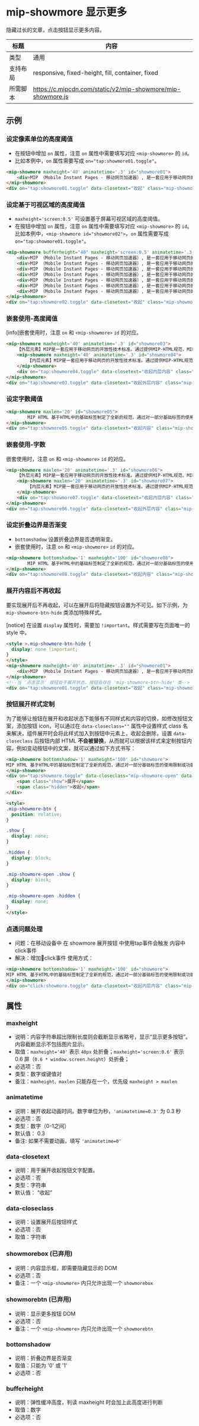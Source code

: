 # mip-showmore 显示更多

隐藏过长的文章，点击按钮显示更多内容。

标题|内容
----|----
类型|通用
支持布局|responsive, fixed-height, fill, container, fixed
所需脚本|https://c.mipcdn.com/static/v2/mip-showmore/mip-showmore.js

## 示例

### 设定像素单位的高度阈值

- 在按钮中增加 `on` 属性，注意 `on` 属性中需要填写对应 `<mip-showmore>` 的 `id`。
- 比如本例中，`on` 属性需要写成 `on="tap:showmore01.toggle"`。

```html
<mip-showmore maxheight='40' animatetime='.3' id="showmore01">
    <div>MIP （Mobile Instant Pages - 移动网页加速器）, 是一套应用于移动网页的开放性技术标准。通过提供MIP-HTML规范、MIP-JS运行环境以及MIP-Cache页面缓存系统，实现移动网页加速。</div>
</mip-showmore>
<div on="tap:showmore01.toggle" data-closetext="收起" class="mip-showmore-btn">点击显示</div>
```

### 设定基于可视区域的高度阈值

- `maxheight='screen:0.5'` 可设置基于屏幕可视区域的高度阈值。
- 在按钮中增加 `on` 属性，注意 `on` 属性中需要填写对应 `<mip-showmore>` 的 `id`。比如本例中，`<mip-showmore id="showmore02">`，`on` 属性需要写成 `on="tap:showmore01.toggle"`。

```html
<mip-showmore bufferheight="40" maxheight='screen:0.5' animatetime='.3' id="showmore02">
    <div>MIP （Mobile Instant Pages - 移动网页加速器）, 是一套应用于移动网页的开放性技术标准。通过提供MIP-HTML规范、MIP-JS运行环境以及MIP-Cache页面缓存系统，实现移动网页加速。</div>
    <div>MIP （Mobile Instant Pages - 移动网页加速器）, 是一套应用于移动网页的开放性技术标准。通过提供MIP-HTML规范、MIP-JS运行环境以及MIP-Cache页面缓存系统，实现移动网页加速。</div>
    <div>MIP （Mobile Instant Pages - 移动网页加速器）, 是一套应用于移动网页的开放性技术标准。通过提供MIP-HTML规范、MIP-JS运行环境以及MIP-Cache页面缓存系统，实现移动网页加速。</div>
    <div>MIP （Mobile Instant Pages - 移动网页加速器）, 是一套应用于移动网页的开放性技术标准。通过提供MIP-HTML规范、MIP-JS运行环境以及MIP-Cache页面缓存系统，实现移动网页加速。</div>
    <div>MIP （Mobile Instant Pages - 移动网页加速器）, 是一套应用于移动网页的开放性技术标准。通过提供MIP-HTML规范、MIP-JS运行环境以及MIP-Cache页面缓存系统，实现移动网页加速。</div>
    <div>MIP （Mobile Instant Pages - 移动网页加速器）, 是一套应用于移动网页的开放性技术标准。通过提供MIP-HTML规范、MIP-JS运行环境以及MIP-Cache页面缓存系统，实现移动网页加速。</div>
    <div>MIP （Mobile Instant Pages - 移动网页加速器）, 是一套应用于移动网页的开放性技术标准。通过提供MIP-HTML规范、MIP-JS运行环境以及MIP-Cache页面缓存系统，实现移动网页加速。</div>
</mip-showmore>
<div on="tap:showmore02.toggle" data-closetext="收起" class="mip-showmore-btn">点击显示</div>
```

### 嵌套使用-高度阈值

[info]嵌套使用时，注意 `on` 和 `<mip-showmore>` `id` 的对应。

```html
<mip-showmore maxheight='40' animatetime='.3' id="showmore03">
    【外层元素】MIP是一套应用于移动网页的开放性技术标准。通过提供MIP-HTML规范、MIP-JS运行环境以及MIP-Cache页面缓存系统，实现移动网页加速。MIP是一套应用于移动网页的开放性技术标准。通过提供MIP-HTML规范、MIP-JS运行环境以及MIP-Cache页面缓存系统，实现移动网页加速。
    <mip-showmore maxheight='40' animatetime='.3' id="showmore04">
        【内层元素】MIP是一套应用于移动网页的开放性技术标准。通过提供MIP-HTML规范、MIP-JS运行环境以及MIP-Cache页面缓存系统，实现移动网页加速。MIP是一套应用于移动网页的开放性技术标准。通过提供MIP-HTML规范、MIP-JS运行环境以及MIP-Cache页面缓存系统，实现移动网页加速。
    </mip-showmore>
    <div on="tap:showmore04.toggle" data-closetext="收起内层内容" class="mip-showmore-btn">点击显示内层</div>
</mip-showmore>
<div on="tap:showmore03.toggle" data-closetext="收起外层内容" class="mip-showmore-btn">点击显示外层</div>
```

### 设定字数阈值

```html
<mip-showmore maxlen='20' id="showmore05">
        MIP HTML 基于HTML中的基础标签制定了全新的规范，通过对一部分基础标签的使用限制或功能扩展，使HTML能够展现更加丰富的内容；MIP JS 可以保证 MIP HTML 页面的快速渲染；MIP Cache 用于实现MIP页面的高速缓存，从而进一步提高页面性能。
</mip-showmore>
<div on="tap:showmore05.toggle" data-closetext="收起内容" class="mip-showmore-btn">点击显示</div>
```

### 嵌套使用-字数

嵌套使用时，注意 `on` 和 `<mip-showmore>` `id` 的对应。

```html
<mip-showmore maxlen='20' animatetime='.3' id="showmore06">
    【外层元素】MIP是一套应用于移动网页的开放性技术标准。通过提供MIP-HTML规范、MIP-JS运行环境以及MIP-Cache页面缓存系统，实现移动网页加速。MIP是一套应用于移动网页的开放性技术标准。通过提供MIP-HTML规范、MIP-JS运行环境以及MIP-Cache页面缓存系统，实现移动网页加速。
    <mip-showmore maxlen='20' animatetime='.3' id="showmore07">
        【内层元素】MIP是一套应用于移动网页的开放性技术标准。通过提供MIP-HTML规范、MIP-JS运行环境以及MIP-Cache页面缓存系统，实现移动网页加速。MIP是一套应用于移动网页的开放性技术标准。通过提供MIP-HTML规范、MIP-JS运行环境以及MIP-Cache页面缓存系统，实现移动网页加速。
    </mip-showmore>
    <div on="tap:showmore07.toggle" data-closetext="收起内层内容" class="mip-showmore-btn">点击显示内层</div>
</mip-showmore>
<div on="tap:showmore06.toggle" data-closetext="收起外层内容" class="mip-showmore-btn">点击显示外层</div>
```

### 设定折叠边界是否渐变

- `bottomshadow` 设置折叠边界是否透明渐变。
- 嵌套使用时，注意 `on` 和 `<mip-showmore>` `id` 的对应。

```html
<mip-showmore bottomshadow='1' maxheight='100' id="showmore08">
        MIP HTML 基于HTML中的基础标签制定了全新的规范，通过对一部分基础标签的使用限制或功能扩展，使HTML能够展现更加丰富的内容；MIP JS 可以保证 MIP HTML 页面的快速渲染；MIP Cache 用于实现MIP页面的高速缓存，从而进一步提高页面性能。MIP HTML 基于HTML中的基础标签制定了全新的规范，通过对一部分基础标签的使用限制或功能扩展，使HTML能够展现更加丰富的内容；MIP JS 可以保证 MIP HTML 页面的快速渲染；MIP Cache 用于实现MIP页面的高速缓存，从而进一步提高页面性能。
</mip-showmore>
<div on="tap:showmore08.toggle" data-closetext="收起内容" class="mip-showmore-btn">点击显示</div>
```

### 展开内容后不再收起

要实现展开后不再收起，可以在展开后将隐藏按钮设置为不可见。如下示例，为 `mip-showmore-btn-hide` 类添加特殊样式。

[notice] 在设置 `display` 属性时，需要加 `!important`。样式需要写在页面唯一的 style 中。

```html
<style >.mip-showmore-btn-hide {
  display: none !important;
}
</style>
<mip-showmore maxheight='40' animatetime='.3' id="showmore01">
    <div>MIP （Mobile Instant Pages - 移动网页加速器）, 是一套应用于移动网页的开放性技术标准。通过提供MIP-HTML规范、MIP-JS运行环境以及MIP-Cache页面缓存系统，实现移动网页加速。</div>
</mip-showmore>
<!--当 '点击显示' 按钮处于展开状态，按钮会存在 'mip-showmore-btn-hide' 类-->
<div on="tap:showmore01.toggle" data-closetext="收起" class="mip-showmore-btn">点击显示</div>
```

### 按钮展开样式定制
为了能够让按钮在展开和收起状态下能够有不同样式和内容的切换，如修改按钮文案，添加按钮 icon，可以通过在 `data-closeclass=""` 属性中设置样式 class 名来解决，组件展开时会将此样式加入到按钮中元素上，收起会删除，设置 `data-closeclass` 后按钮内部 HTML **不会被替换**，从而就可以根据该样式来定制按钮内容。例如变动按钮中的文案，就可以通过如下方式书写：

```html
<mip-showmore bottomshadow='1' maxheight='100' id="showmore">
MIP HTML 基于HTML中的基础标签制定了全新的规范，通过对一部分基础标签的使用限制或功能扩展，使HTML能够展现更加丰富的内容；MIP JS 可以保证 MIP HTML 页面的快速渲染；MIP Cache 用于实现MIP页面的高速缓存，从而进一步提高页面性能。MIP HTML 基于HTML中的基础标签制定了全新的规范，通过对一部分基础标签的使用限制或功能扩展，使HTML能够展现更加丰富的内容；MIP JS 可以保证 MIP HTML 页面的快速渲染；MIP Cache 用于实现MIP页面的高速缓存，从而进一步提高页面性能。
</mip-showmore>
<div on="tap:showmore.toggle" data-closeclass="mip-showmore-open" data-closetext="收起内容" class="mip-showmore-btn">
    <span class="show">展开</span>
    <span class="hidden">收起</span>
</div>

<style>
.mip-showmore-btn {
  position: relative;
}

.show {
  display: none;
}

.hidden {
  display: block;
}

.mip-showmore-open .show {
  display: block;
}

.mip-showmore-open .hidden {
  display: none;
}
</style>
```

<!--
虽然如下方法已弃用，但是2017-07之前有存量。组件升级需要兼容

### 设定高度阈值-旧版已弃用
```
<mip-showmore maxheight='40' animatetime='.3'>
    <div showmorebox>
        <div>MIP （Mobile Instant Pages - 移动网页加速器）, 是一套应用于移动网页的开放性技术标准。通过提供MIP-HTML规范、MIP-JS运行环境以及MIP-Cache页面缓存系统，实现移动网页加速。</div>
    </div>
    <p showmorebtn>
        <span class="mip-showmore-btnshow mip-showmore-btn">点击显示</span>
        <span class="mip-showmore-btnhide mip-showmore-btn">收起</span>
    </p>
</mip-showmore>
```
### 设定字数阈值-旧版已弃用

```
<mip-showmore maxheight='40'>
    <div showmorebox>
        <div>MIP HTML 基于HTML中的基础标签制定了全新的规范，通过对一部分基础标签的使用限制或功能扩展，使HTML能够展现更加丰富的内容；MIP JS 可以保证 MIP HTML 页面的快速渲染；MIP Cache 用于实现MIP页面的高速缓存，从而进一步提高页面性能。</div>
    </div>
    <p showmorebtn>
        <span class="mip-showmore-btnshow mip-showmore-btn">点击显示</span>
        <span class="mip-showmore-btnhide mip-showmore-btn">收起</span>
    </p>
</mip-showmore>
```
-->

### 点透问题处理
- 问题：在移动设备中 在 showmore 展开按钮 中使用tap事件会触发 内容中click事件
- 解决：增加click事件
使用方式：
```html
<mip-showmore bottomshadow='1' maxheight='100' id="showmore">
MIP HTML 基于HTML中的基础标签制定了全新的规范，通过对一部分基础标签的使用限制或功能扩展，使HTML能够展现更加丰富的内容；MIP JS 可以保证 MIP HTML 页面的快速渲染；MIP Cache 用于实现MIP页面的高速缓存，从而进一步提高页面性能。MIP HTML 基于HTML中的基础标签制定了全新的规范，通过对一部分基础标签的使用限制或功能扩展，使HTML能够展现更加丰富的内容；MIP JS 可以保证 MIP HTML 页面的快速渲染；MIP Cache 用于实现MIP页面的高速缓存，从而进一步提高页面性能。
</mip-showmore>
<div on="click:showmore.toggle" data-closetext="收起内层内容" class="mip-showmore-btn">
```

## 属性

###  maxheight

- 说明：内容字符串超出限制长度则会截断显示省略号，显示“显示更多按钮”。内容截断显示不包括图片显示。
- 取值：`maxheight='40'` 表示 `40px` 处折叠；`maxheight='screen:0.6'` 表示 0.6 屏（`0.6 * window.screen.height`）处折叠；
- 必选项：否
- 类型：数字或键值对
- 备注：`maxheight、maxlen` 只能存在一个，优先级 `maxheight > maxlen`


### animatetime

- 说明：展开收起动画时间。数字单位为秒，`'animatetime=0.3'` 为 0.3 秒
- 必选项：否
- 类型：数字（0-1之间）  
- 默认值： 0.3
- 备注: 如果不需要动画，填写 `'animatetime=0'`  

### data-closetext

- 说明：用于展开收起按钮文字配置。
- 必选项：否
- 类型：字符串
- 默认值： “收起”

### data-closeclass

- 说明：设置展开后按钮样式
- 必选项：否
- 取值：字符串

### showmorebox (已弃用)

- 说明：内容显示框，即需要隐藏显示的 DOM
- 必选项：否
- 备注：一个 `<mip-showmore>` 内只允许出现一个 `showmorebox`

### showmorebtn (已弃用)

- 说明：显示更多按钮 DOM
- 必选项：否
- 备注：一个 `<mip-showmore>` 内只允许出现一个 `showmorebtn`

### bottomshadow

- 说明：折叠边界是否渐变
- 取值：只能为 '0' 或 '1'
- 必选项：否

### bufferheight

- 说明：弹性缓冲高度，判读 maxheight 时会加上此高度进行判断
- 取值：数字
- 必选项：否
